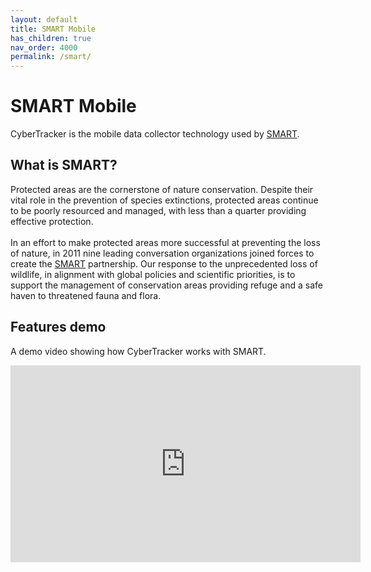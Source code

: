 ```yaml
---
layout: default
title: SMART Mobile
has_children: true
nav_order: 4000
permalink: /smart/
---
```

# SMART Mobile
CyberTracker is the mobile data collector technology used by [SMART](https://smartconservationtools.org).

## What is SMART?
Protected areas are the cornerstone of nature conservation. Despite their vital role in the prevention of species extinctions, protected areas continue to be poorly resourced and managed, with less than a quarter providing effective protection.
<br/><br/>
In an effort to make protected areas more successful at preventing the loss of nature, in 2011 nine leading conversation organizations joined forces to create the [SMART](https://smartconservationtools.org/About/About-us) partnership. Our response to the unprecedented loss of wildlife, in alignment with global policies and scientific priorities, is to support the management of conservation areas providing refuge and a safe haven to threatened fauna and flora. 

## Features demo
A demo video showing how CyberTracker works with SMART.<br/>
<iframe width="560" height="315" src="https://www.youtube.com/embed/IMbQqL0utP4" frameborder="0" allowfullscreen></iframe>

<!-- <div style="text-align: center;">
    <img src="{{ site.baseurl }}/assets/smart/logo.svg" style="width:25%;"/>
</div> -->
